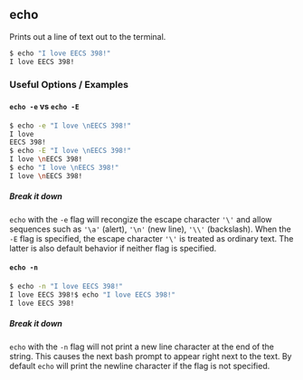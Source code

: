 ---
---

echo
-------

Prints out a line of text out to the terminal.

~~~ bash
$ echo "I love EECS 398!"
I love EECS 398!
~~~

<!--more-->

### Useful Options / Examples

#### `echo -e` vs `echo -E`
~~~ bash
$ echo -e "I love \nEECS 398!"
I love 
EECS 398!
$ echo -E "I love \nEECS 398!"
I love \nEECS 398!
$ echo "I love \nEECS 398!"
I love \nEECS 398!
~~~
##### Break it down
`echo` with the `-e` flag will recongize the escape character `'\'` and allow sequences such as `'\a'` (alert), `'\n'` (new line), `'\\'` (backslash).
When the `-E` flag is specified, the escape character `'\'` is treated as ordinary text. The latter is also default behavior if neither flag is specified.

#### `echo -n`
~~~ bash
$ echo -n "I love EECS 398!"
I love EECS 398!$ echo "I love EECS 398!"
I love EECS 398!
~~~

##### Break it down
`echo` with the `-n` flag will not print a new line character at the end of the string. This causes the next bash prompt to appear right next to the text.
By default `echo` will print the newline character if the flag is not specified.
